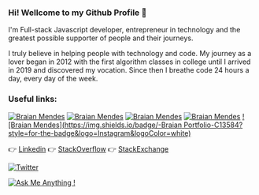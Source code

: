 
### Hi! Wellcome to my Github Profile 👋
I'm Full-stack Javascript developer, entrepreneur in technology and the greatest possible supporter of people and their journeys.

I truly believe in helping people with technology and code. My journey as a lover began in 2012 with the first algorithm classes in college until I arrived in 2019 and discovered my vocation. Since then I breathe code 24 hours a day, every day of the week.



### Useful links:

[![Braian Mendes](https://img.shields.io/badge/-BraianMendes-555?style=for-the-badge&logo=Github&logoColor=white)](https://github.com/BraianMendes)
[![Braian Mendes](https://img.shields.io/badge/-braianmendes-blue?style=for-the-badge&logo=LinkedIn&logoColor=white)](https://www.linkedin.com/in/braianmendes/)
[![Braian Mendes](https://img.shields.io/badge/-TsunamiBraian-1da1f2?style=for-the-badge&logo=Twitter&logoColor=white)](https://twitter.com/TsunamiBraian)
[![Braian Mendes](https://img.shields.io/badge/-mendesbraian-C13584?style=for-the-badge&logo=Instagram&logoColor=white)](https://www.instagram.com/mendesbraian)
[![Braian Mendes](https://img.shields.io/badge/-Braian Portfolio-C13584?style=for-the-badge&logo=Instagram&logoColor=white)](https://www.instagram.com/braian.portfolio)

👉 <a href="https://www.linkedin.com/in/braianmendes/">Linkedin</a>
👉 <a href="https://stackoverflow.com/users/12264893/braianmendes">StackOverflow</a>
👉 <a href="https://stackexchange.com/users/16956678/braianmendes">StackExchange</a>

[![Twitter](https://img.shields.io/twitter/follow/TsunamiBraian.svg?style=social)](https://twitter.com/TsunamiBraian)

<!--
**BraianMendes/BraianMendes** is a ✨ _special_ ✨ repository because its `README.md` (this file) appears on your GitHub profile.

Here are some ideas to get you started:

- 🔭 I’m currently working on ...
- 🌱 I’m currently learning ...
- 👯 I’m looking to collaborate on ...
- 🤔 I’m looking for help with ...
- 💬 Ask me about ...
- 📫 How to reach me: ...
- 😄 Pronouns: ...
- ⚡ Fun fact: ...
-->

<!-- [![PRs Welcome](https://img.shields.io/badge/PRs-welcome-brightgreen.svg?style=flat&logo=github)](https://github.com/BraianMendes)  -->
<!-- [![Visitors](https://visitor-badge.glitch.me/badge?page_id=BraianMendes)](https://github.com/BraianMendes)  -->
<!-- [![Open Source Love png3](https://badges.frapsoft.com/os/v3/open-source.png?v=103)](https://github.com/BraianMendes)  -->
[![Ask Me Anything !](https://img.shields.io/badge/Ask%20me-anything-1abc9c.svg)](https://GitHub.com/BraianMendes/ama)